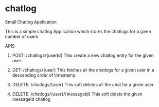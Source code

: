 # chatlog
Small Chatlog Application


This is a simple chatlog Application which stores the chatlogs for a given number of users

APIS

1.  POST: /chatlogs/{userId}
          This create a new chatlog entry for the given user.
          
2.  GET: /chatlogs/{user}
         This fetches all the chatlogs for a given user in a descending order of timestamp
         
3.  DELETE: /chatlogs/{user}
            This soft deletes all the chat for a given user
            
4.  DELETE: /chatlogs/{user}/{messageId}
            This soft delete the given messageId chatlog
